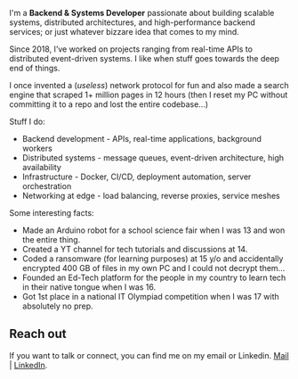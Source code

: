 I'm a **Backend & Systems Developer** passionate about building scalable systems, distributed architectures, and high-performance backend services; or just whatever bizzare idea that comes to my mind.

Since 2018, I’ve worked on projects ranging from real-time APIs to distributed event-driven systems. I like when stuff goes towards the deep end of things.

I once invented a (*useless*) network protocol for fun and also made a search engine that scraped 1+ million pages in 12 hours (then I reset my PC without committing it to a repo and lost the entire codebase...)

Stuff I do:
- Backend development - APIs, real-time applications, background workers
- Distributed systems - message queues, event-driven architecture, high availability
- Infrastructure - Docker, CI/CD, deployment automation, server orchestration
- Networking at edge - load balancing, reverse proxies, service meshes

Some interesting facts:
- Made an Arduino robot for a school science fair when I was 13 and won the entire thing.
- Created a YT channel for tech tutorials and discussions at 14. 
- Coded a ransomware (for learning purposes) at 15 y/o and accidentally encrypted 400 GB of files in my own PC and I could not decrypt them...
- Founded an Ed-Tech platform for the people in my country to learn tech in their native tongue when I was 16. 
- Got 1st place in a national IT Olympiad competition when I was 17 with absolutely no prep. 

## Reach out
If you want to talk or connect, you can find me on my email or Linkedin.
[Mail](mailto:ahnaf@ahnafzamil.com) | [LinkedIn](https://www.linkedin.com/in/ahnafzamil/).
